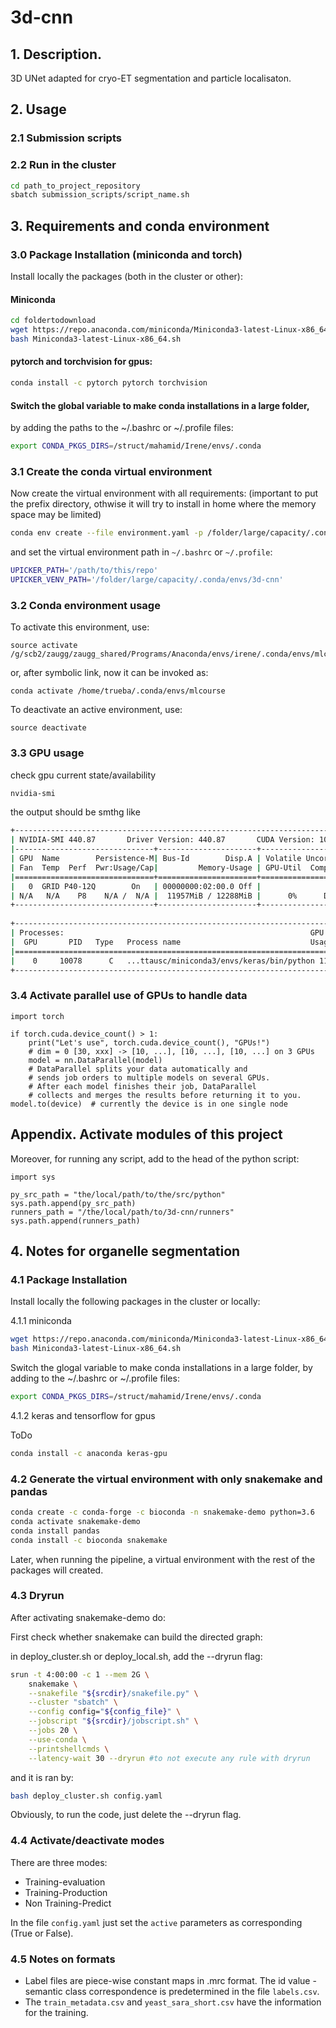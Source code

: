 # 3d-cnn

## 1. Description.

3D UNet adapted for cryo-ET segmentation and particle localisaton.

## 2. Usage
### 2.1 Submission scripts 


### 2.2 Run in the cluster

```bash
cd path_to_project_repository
sbatch submission_scripts/script_name.sh
```
## 3. Requirements and conda environment


### 3.0 Package Installation (miniconda and torch)
Install locally the packages (both in the cluster or other):

#### Miniconda
```bash
cd foldertodownload
wget https://repo.anaconda.com/miniconda/Miniconda3-latest-Linux-x86_64.sh
bash Miniconda3-latest-Linux-x86_64.sh
```

#### pytorch and torchvision for gpus:
```bash
conda install -c pytorch pytorch torchvision
```

#### Switch the global variable to make conda installations in a large folder, 
by adding the paths to the ~/.bashrc or ~/.profile files:

```bash
export CONDA_PKGS_DIRS=/struct/mahamid/Irene/envs/.conda
```

### 3.1 Create the conda virtual environment

Now create the virtual environment with all requirements:
(important to put the prefix directory, othwise it will try to install in home
where the memory space may be limited)

```bash
conda env create --file environment.yaml -p /folder/large/capacity/.conda/envs/3d-cnn --force
```
and set the virtual environment path in `~/.bashrc` or `~/.profile`:
```bash
UPICKER_PATH='/path/to/this/repo'
UPICKER_VENV_PATH='/folder/large/capacity/.conda/envs/3d-cnn'
```

### 3.2 Conda environment usage


 To activate this environment, use:

```
source activate /g/scb2/zaugg/zaugg_shared/Programs/Anaconda/envs/irene/.conda/envs/mlcourse
```

 or, after symbolic link, now it can be invoked as:

 ``` conda activate /home/trueba/.conda/envs/mlcourse ```

 To deactivate an active environment, use:

 ``` source deactivate ```

### 3.3 GPU usage

check gpu current state/availability
```bash
nvidia-smi
```
the output should be smthg like 
```bash
+-----------------------------------------------------------------------------+
| NVIDIA-SMI 440.87       Driver Version: 440.87       CUDA Version: 10.2     |
|-------------------------------+----------------------+----------------------+
| GPU  Name        Persistence-M| Bus-Id        Disp.A | Volatile Uncorr. ECC |
| Fan  Temp  Perf  Pwr:Usage/Cap|         Memory-Usage | GPU-Util  Compute M. |
|===============================+======================+======================|
|   0  GRID P40-12Q        On   | 00000000:02:00.0 Off |                  N/A |
| N/A   N/A    P8    N/A /  N/A |  11957MiB / 12288MiB |      0%      Default |
+-------------------------------+----------------------+----------------------+
                                                                               
+-----------------------------------------------------------------------------+
| Processes:                                                       GPU Memory |
|  GPU       PID   Type   Process name                             Usage      |
|=============================================================================|
|    0     10078      C   ...ttausc/miniconda3/envs/keras/bin/python 11109MiB |
+-----------------------------------------------------------------------------+
```

### 3.4 Activate parallel use of GPUs to handle data

```
import torch

if torch.cuda.device_count() > 1:
    print("Let's use", torch.cuda.device_count(), "GPUs!")
    # dim = 0 [30, xxx] -> [10, ...], [10, ...], [10, ...] on 3 GPUs
    model = nn.DataParallel(model)
    # DataParallel splits your data automatically and
    # sends job orders to multiple models on several GPUs.
    # After each model finishes their job, DataParallel
    # collects and merges the results before returning it to you.
model.to(device)  # currently the device is in one single node
```

## Appendix. Activate modules of this project
Moreover, for running any script, add to the head of the python script:

```
import sys

py_src_path = "the/local/path/to/the/src/python"
sys.path.append(py_src_path)
runners_path = "/the/local/path/to/3d-cnn/runners"
sys.path.append(runners_path)

```

## 4. Notes for organelle segmentation

### 4.1 Package Installation
Install locally the following packages in the cluster or locally:

4.1.1 miniconda 
```bash
wget https://repo.anaconda.com/miniconda/Miniconda3-latest-Linux-x86_64.sh
bash Miniconda3-latest-Linux-x86_64.sh
```
Switch the glogal variable to make conda installations in a large folder, by adding
to the ~/.bashrc or ~/.profile files:
```bash
export CONDA_PKGS_DIRS=/struct/mahamid/Irene/envs/.conda
```

4.1.2 keras and tensorflow for gpus

ToDo
```bash
conda install -c anaconda keras-gpu
```

### 4.2 Generate the virtual environment with only snakemake and pandas

```bash
conda create -c conda-forge -c bioconda -n snakemake-demo python=3.6
conda activate snakemake-demo
conda install pandas
conda install -c bioconda snakemake
```

Later, when running the pipeline, a virtual environment with the rest of the packages will 
created.

### 4.3 Dryrun

After activating snakemake-demo do:

First check whether snakemake can build the directed graph:

in deploy_cluster.sh or deploy_local.sh, add the --dryrun flag:

```bash
srun -t 4:00:00 -c 1 --mem 2G \
    snakemake \
    --snakefile "${srcdir}/snakefile.py" \
    --cluster "sbatch" \
    --config config="${config_file}" \
    --jobscript "${srcdir}/jobscript.sh" \
    --jobs 20 \
    --use-conda \
    --printshellcmds \
    --latency-wait 30 --dryrun #to not execute any rule with dryrun
```

and it is ran by:

```bash
bash deploy_cluster.sh config.yaml
```

Obviously, to run the code, just delete the --dryrun flag.

### 4.4 Activate/deactivate modes

There are three modes:
- Training-evaluation
- Training-Production
- Non Training-Predict

In the file `config.yaml` just set the `active` parameters as corresponding (True or False).

### 4.5 Notes on formats

- Label files are piece-wise constant maps in .mrc format. The id value - semantic 
class correspondence is predetermined in the file `labels.csv`.
- The `train_metadata.csv` and `yeast_sara_short.csv` have the information for 
the training.




